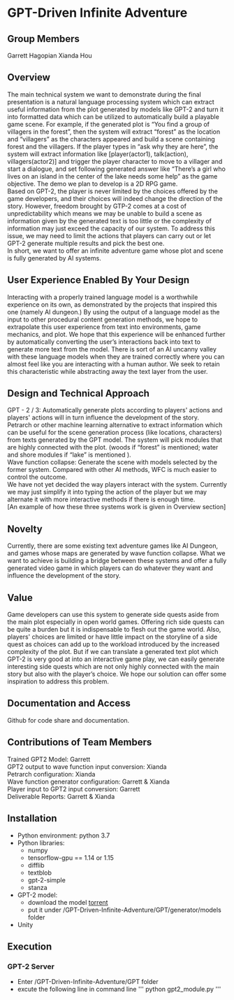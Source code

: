 # GPT-Driven Infinite Adventure
## Group Members
Garrett Hagopian
Xianda Hou
## Overview
The main technical system we want to demonstrate during the final presentation is a natural language processing system which can extract useful information from the plot generated by models like GPT-2 and turn it into formatted data which can be utilized to automatically build a playable game scene. For example, if the generated plot is “You find a group of villagers in the forest”, then the system will extract “forest” as the location and “villagers” as the characters appeared and build a scene containing forest and the villagers. If the player types in “ask why they are here”, the system will extract information like [player(actor1), talk(action), villagers(actor2)] and trigger the player character to move to a villager and start a dialogue, and set following generated answer like “There’s a girl who lives on an island in the center of the lake needs some help” as the game objective. The demo we plan to develop is a 2D RPG game.<br>
Based on GPT-2, the player is never limited by the choices offered by the game developers, and their choices will indeed change the direction of the story. However, freedom brought by GTP-2 comes at a cost of unpredictability which means we may be unable to build a scene as information given by the generated text is too little or the complexity of information may just exceed the capacity of our system. To address this issue, we may need to limit the actions that players can carry out or let GPT-2 generate multiple results and pick the best one.<br>
In short, we want to offer an infinite adventure game whose plot and scene is fully generated by AI systems.<br>
## User Experience Enabled By Your Design 
Interacting with a properly trained language model is a worthwhile experience on its own, as demonstrated by the projects that inspired this one (namely AI dungeon.) By using the output of a language model as the input to other procedural content generation methods, we hope to extrapolate this user experience from text into environments, game mechanics, and plot. We hope that this experience will be enhanced further by automatically converting the user’s interactions back into text to generate more text from the model. There is sort of an AI uncanny valley with these language models when they are trained correctly where you can almost feel like you are interacting with a human author. We seek to retain this characteristic while abstracting away the text layer from the user.<br>
## Design and Technical Approach 		
GPT - 2 / 3: Automatically generate plots according to players' actions and players' actions will in turn influence the development of the story.<br>
Petrarch or other machine learning alternative to extract information which can be useful for the scene generation process (like locations, characters) from texts generated by the GPT model. The system will pick modules that are highly connected with the plot. (woods if “forest” is mentioned; water and shore modules if “lake” is mentioned ). <br>
Wave function collapse: Generate the scene with models selected by the former system. Compared with other AI methods, WFC is much easier to control the outcome. <br>
We have not yet decided the way players interact with the system. Currently we may just simplify it into typing the action of the player but we may alternate it with more interactive methods if there is enough time.<br>
[An example of how these three systems work is given in Overview section]
## Novelty
Currently, there are some existing text adventure games like AI Dungeon, and games whose maps are generated by wave function collapse. What we want to achieve is building a bridge between these systems and offer a fully generated video game in which players can do whatever they want and influence the development of the story.
## Value
Game developers can use this system to generate side quests aside from the main plot especially in open world games. Offering rich side quests can be quite a burden but it is indispensable to flesh out the game world. Also, players' choices are limited or have little impact on the storyline of a side quest as choices can add up to the workload introduced by the increased complexity of the plot. But if we can translate a generated text plot which GPT-2 is very good at into an interactive game play, we can easily generate interesting side quests which are not only highly connected with the main story but also with the player’s choice. We hope our solution can offer some inspiration to address this problem.
## Documentation and Access
Github for code share and documentation.

## Contributions of Team Members
Trained GPT2 Model:						Garrett<br>
GPT2 output to wave function input conversion:			Xianda<br>
Petrarch configuration: 						Xianda<br>
Wave function generator configuration:				Garrett & Xianda<br>
Player input to GPT2 input conversion:				Garrett<br>
Deliverable Reports:						              Garrett & Xianda<br>

## Installation
* Python environment: python 3.7
* Python libraries:
  * numpy
  * tensorflow-gpu == 1.14 or 1.15
  * difflib
  * textblob
  * gpt-2-simple
  * stanza
 * GPT-2 model: 
   * download the model [torrent](docs/gpt2_model.torrent)
   * put it under <path-to-project>/GPT-Driven-Infinite-Adventure/GPT/generator/models folder
 * Unity
## Execution
### GPT-2 Server
 * Enter <path-to-project>/GPT-Driven-Infinite-Adventure/GPT folder
 * excute the following line in command line
 '''
 python gpt2_module.py
 '''
 
